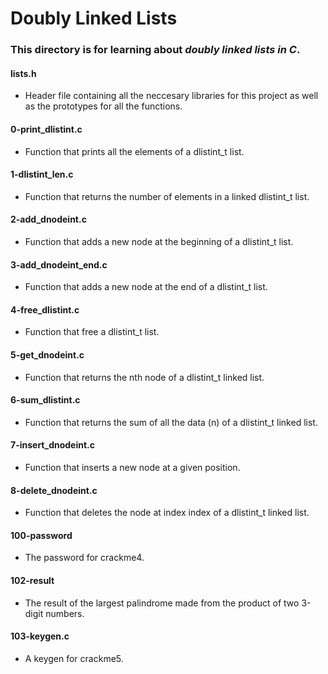 # Doubly Linked Lists
### This directory is for learning about _doubly linked lists in C_.

#### lists.h
* Header file containing all the neccesary libraries for this project as well as the prototypes for all the functions.

#### 0-print_dlistint.c
* Function that prints all the elements of a dlistint_t list.

#### 1-dlistint_len.c
* Function that returns the number of elements in a linked dlistint_t list.

#### 2-add_dnodeint.c
* Function that adds a new node at the beginning of a dlistint_t list.

#### 3-add_dnodeint_end.c
* Function that adds a new node at the end of a dlistint_t list.

#### 4-free_dlistint.c
* Function that free a dlistint_t list.

#### 5-get_dnodeint.c
* Function that returns the nth node of a dlistint_t linked list.

#### 6-sum_dlistint.c
* Function that returns the sum of all the data (n) of a dlistint_t linked list.

#### 7-insert_dnodeint.c
* Function that inserts a new node at a given position.

#### 8-delete_dnodeint.c
* Function that deletes the node at index index of a dlistint_t linked list.

#### 100-password
* The password for crackme4.

#### 102-result
* The result of the largest palindrome made from the product of two 3-digit numbers.

#### 103-keygen.c
* A keygen for crackme5.
